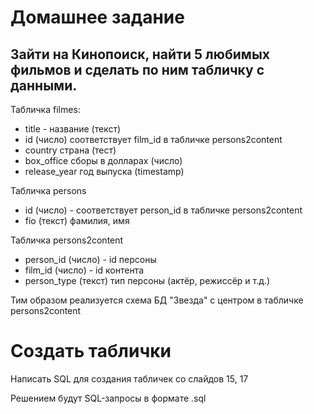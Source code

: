 # Домашнее задание

## Зайти на Кинопоиск, найти 5 любимых фильмов и сделать по ним табличку с данными.

Табличка filmes:
- title - название (текст)
- id (число) соответствует film_id в табличке persons2content
- country страна (тест)
- box_office сборы в долларах (число)
- release_year год выпуска (timestamp)

Табличка persons
- id (число) - соответствует person_id в табличке persons2content
- fio (текст) фамилия, имя

Табличка persons2content
- person_id (число) - id персоны
- film_id (число) - id контента
- person_type (текст) тип персоны (актёр, режиссёр и т.д.)

Тим образом реализуется схема БД "Звезда" с центром в табличке persons2content

# Создать таблички

Написать SQL для создания табличек со слайдов 15, 17

Решением будут SQL-запросы в формате .sql
